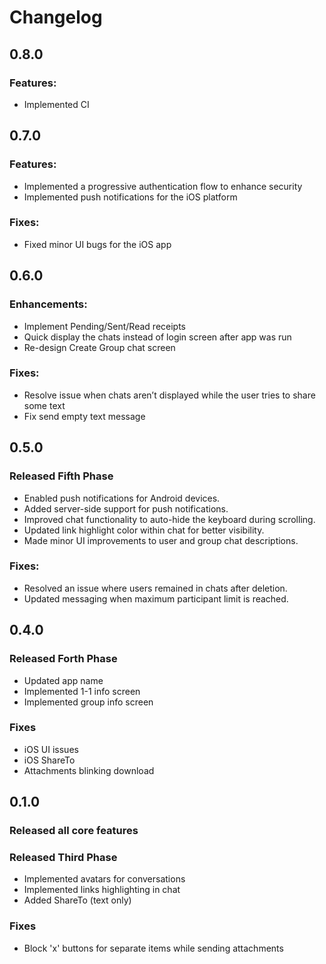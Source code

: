 # Changelog

## 0.8.0

### Features:

- Implemented CI

## 0.7.0

### Features:

- Implemented a progressive authentication flow to enhance security
- Implemented push notifications for the iOS platform

### Fixes:
- Fixed minor UI bugs for the iOS app

## 0.6.0

### Enhancements:

- Implement Pending/Sent/Read receipts
- Quick display the chats instead of login screen after app was run
- Re-design Create Group chat screen

### Fixes:
- Resolve issue when chats aren’t displayed while the user tries to share some text
- Fix send empty text message

## 0.5.0

### Released Fifth Phase

- Enabled push notifications for Android devices.
- Added server-side support for push notifications.
- Improved chat functionality to auto-hide the keyboard during scrolling.
- Updated link highlight color within chat for better visibility.
- Made minor UI improvements to user and group chat descriptions.

### Fixes:
- Resolved an issue where users remained in chats after deletion.
- Updated messaging when maximum participant limit is reached.

## 0.4.0

### Released Forth Phase

- Updated app name
- Implemented 1-1 info screen
- Implemented group info screen

### Fixes
-  iOS UI issues
-  iOS ShareTo
-  Attachments blinking download

## 0.1.0

### Released all core features

### Released Third Phase

- Implemented avatars for conversations
- Implemented links highlighting in chat
- Added ShareTo (text only)

### Fixes

- Block 'x' buttons for separate items while sending attachments